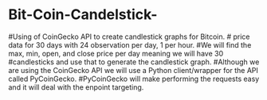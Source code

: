 # Bit-Coin-Candelstick-
#Using of  CoinGecko API to create  candlestick graphs for Bitcoin.  # price data for 30 days with 24 observation per day, 1 per hour.  #We will find the max, min, open, and close price per day meaning we will have 30  #candlesticks and use that to generate the candlestick graph.  #Although we are using the CoinGecko API we will use a Python client/wrapper for the API called PyCoinGecko.  #PyCoinGecko will make performing the requests easy and it will deal with the enpoint targeting.
